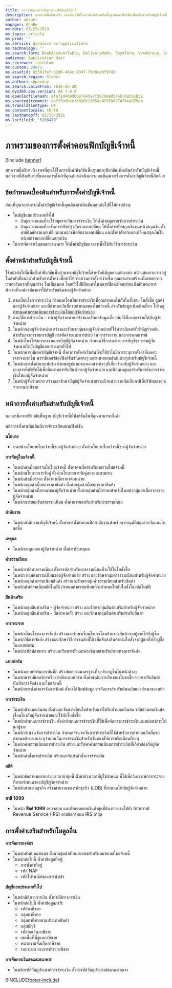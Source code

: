 ```yaml
---
title: ภาพรวมของการตั้งค่าคอนฟิกบัญชีเจ้าหนี้
description: บทความนี้อธิบายถึง เพจที่คุณใช้ในการตั้งค่าฟังก์ชันพื้นฐานและฟังก์ชันเพิ่มเติมสำหรับบัญชีเจ้าหนี้ นอกจากนี้ยังอธิบายขั้นตอนการตั้งค่าที่คุณต้องดำเนินการก่อนที่คุณจะเริ่มการตั้งค่าบัญชีเจ้าหนี้อีกด้วย
author: abruer
manager: AnnBe
ms.date: 07/25/2019
ms.topic: article
ms.prod: ''
ms.service: dynamics-ax-applications
ms.technology: ''
ms.search.form: BankAccountTable, DeliveryMode, PaymTerm, VendGroup, VendParameters, VendPaymMode, VendTable, DeliveryReason, DeliveryTerms, DestinationCode
audience: Application User
ms.reviewer: roschlom
ms.custom: 24671
ms.assetid: 82561fe7-b2d6-464c-9347-79d0ce0f9743
ms.search.region: Global
ms.author: shpandey
ms.search.validFrom: 2016-02-28
ms.dyn365.ops.version: AX 7.0.0
ms.openlocfilehash: efaf1d4d9d6b8764597f267de9d545b7d9301b52
ms.sourcegitcommit: eaf330dbee1db96c20d5ac479f007747bea079eb
ms.translationtype: HT
ms.contentlocale: th-TH
ms.lasthandoff: 02/15/2021
ms.locfileid: "5266479"
---
```

# <a name="configure-accounts-payable-overview"></a>ภาพรวมของการตั้งค่าคอนฟิกบัญชีเจ้าหนี้

[!include [banner](../includes/banner.md)]

บทความนี้อธิบายถึง เพจที่คุณใช้ในการตั้งค่าฟังก์ชันพื้นฐานและฟังก์ชันเพิ่มเติมสำหรับบัญชีเจ้าหนี้ นอกจากนี้ยังอธิบายขั้นตอนการตั้งค่าที่คุณต้องดำเนินการก่อนที่คุณจะเริ่มการตั้งค่าบัญชีเจ้าหนี้อีกด้วย

<a name="prerequisites-for-accounts-payable-setup"></a>ข้อกำหนดเบื้องต้นสำหรับการตั้งค่าบัญชีเจ้าหนี้
----------------------------------------

ก่อนที่คุณจะสามารถตั้งค่าบัญชีเจ้าหนี้คุณต้องดำเนินขั้นตอนต่อไปนี้ให้ครบถ้วน:

-   ในบัญชีแยกประเภททั่วไป
    -   ถ้าคุณวางแผนที่จะใช้สมุดรายวันการชำระเงิน ให้ตั้งค่าสมุดรายวันการชำระเงิน
    -   ถ้าคุณวางแผนที่จะรันการปรับปรุงอัตราแลกเปลี่ยน ให้ตั้งค่ารหัสสกุลเงินบนหน้าสกุลเงิน ตั้งค่าชนิดอัตราแลกเปลี่ยนบนหน้าชนิดอัตราแลกเปลี่ยน และตั้งค่าอัตราแลกเปลี่ยนสกุลเงินในหน้าอัตราแลกเปลี่ยนสกุลเงิน
-   ในการจัดการเงินสดและธนาคาร ให้ตั้งค่าบัญชีธนาคารเพื่อใช้กับวิธีการชำระเงิน

## <a name="setup-pages-for-accounts-payable"></a>ตั้งค่าหน้าสำหรับบัญชีเจ้าหนี้

ใช้หน้าต่อไปนี้เพื่อตั้งค่าฟังก์ชันพื้นฐานของบัญชีเจ้าหนี้สำหรับนิติบุคคลแต่ละแห่ง หน้าแสดงรายการอยู่ในลำดับที่แนะนำสำหรับการตั้งค่า เพื่อทำให้กระบวนการตั้งค่าง่ายขึ้น คุณสามารถสร้างเท็มเพลตจากเรกคอร์ดแรกที่คุณสร้าง ในเท็มเพลต โดยทั่วไปมีป้อนค่าในหลายฟิลด์เพื่อสะท้อนถึงลักษณะการทำงานที่องค์กรต้องการใช้สำหรับชนิดของผู้จัดจำหน่าย
1.  ตามเงื่อนไขการชำระเงิน กำหนดเงื่อนไขการชำระเงินที่คุณกำหนดให้กับใบสั่งขาย ใบสั่งซื้อ ลูกค้า และผู้จัดจำหน่าย และที่กำหนดวันที่ครบกำหนดของใบแจ้งหนี้ สำหรับข้อมูลเพิ่มเติมเกี่ยว โปรดดู [กำหนดค่าธรรมเนียมการชำระเงินให้แก่ผู้จัดจำหน่าย](tasks/define-vendor-payment-fees.md)
2.  ตามวิธีการชำระเงิน - หน้าผู้จัดจำหน่าย สร้างและรักษาข้อมูลเกี่ยวกับวิธีที่องค์กรจ่ายให้กับผู้จัดจำหน่าย
3.  ในหน้ากลุ่มผู้จัดจำหน่าย สร้างและรักษากลุ่มของผู้จัดจำหน่ายที่ใช้พารามิเตอร์ที่สำคัญร่วมกันสำหรับการลงรายการบัญชี การตัดจ่ายและการชำระเงิน การรายงาน และการคาดการณ์
4.  ในหน้าโพรไฟล์การลงรายการบัญชีผู้จัดจำหน่าย กำหนดวิธีการลงรายการบัญชีธุรกรรมผู้จัดจำหน่ายไปยังบัญชีแยกประเภททั่วไป
5.  ในหน้าพารามิเตอร์บัญชีเจ้าหนี้ ตั้งค่าการตั้งค่าเริ่มต้นที่จะใช้ถ้าไม่มีการระบุการตั้งค่าที่เฉพาะเจาะจงมากขึ้น พารามิเตอร์ของฟังก์ชันชนิดต่างๆ และหมายเลขลำดับต่างๆสำหรับบัญชีเจ้าหนี้
6.  ในหน้าการตั้งค่าแบบฟอร์ม กำหนดรูปแบบของเอกสารต่างๆที่เกี่ยวข้องกับผู้จัดจำหน่าย และเอกสารที่บริษัทใช้เพื่อติดตามการรับสินค้าจากผู้จัดจำหน่าย และป้อนเหตุผลสำหรับลำดับการชำระเงินให้แก่ผู้จัดจำหน่าย
7.  ในหน้าผู้จัดจำหน่าย สร้างและรักษาบัญชีผู้จัดจำหน่ายรวมถึงหน่วยงานจัดเก็บภาษีที่บริษัทของคุณรายงานภาษีขาย

## <a name="optional-setup-pages-for-accounts-payable"></a>หน้าการตั้งค่าเสริมสำหรับบัญชีเจ้าหนี้
นอกเหนือจากฟังก์ชันพื้นฐาน บัญชีเจ้าหนี้มีฟังก์ชันอื่นที่คุณสามารถตั้งค่า

หน้าการตั้งค่าเพิ่มเติมมีการจัดระเบียบตามฟังก์ชัน

**นโยบาย**
-   บนหน้านโยบายใบแจ้งหนี้ของผู้จัดจำหน่าย ตั้งค่านโยบายใบแจ้งหนี้ของผู้จัดจำหน่าย

**การจับคู่ใบแจ้งหนี้**

-   ในหน้าค่าเผื่อผลรวมในใบแจ้งหนี้ ตั้งค่าค่าเผื่อสำหรับผลรวมใบแจ้งหนี้
-   ในหน้านโยบายการจับคู่ ตั้งค่านโยบายการจับคู่สองและสามทาง
-   ในหน้าค่าเผื่อราคา ตั้งค่าค่าเผื่อราคาต่อหน่วย
-   ในหน้ากลุ่มค่าเผื่อของราคาสินค้า ตั้งค่ากลุ่มค่าเผื่อของราคาสินค้า
-   ในหน้ากลุ่มค่าเผื่อราคาของผู้จัดจำหน่าย ตั้งค่ากลุ่มค่าเผื่อราคาสำหรับในหน้ากลุ่มค่าเผื่อราคาของผู้จัดจำหน่าย
-   ในหน้าการยอมรับค่าธรรมเนียม ตั้งค่าการยอมรับสำหรับค่าธรรมเนียม

**ลำดับงาน**

-   ในหน้าลำดับงานบัญชีเจ้าหนี้ ตั้งค่าการตั้งค่าคอนฟิกลำดับงานสำหรับการอนุมัติสมุดรายวันและใบขอซื้อ

**เหตุผล**

-   ในหน้าเหตุผลของผู้จัดจำหน่าย ตั้งค่ารหัสเหตุผล

**ค่าธรรมเนียม**

-   ในหน้ารหัสค่าธรรมเนียม ตั้งค่ารหัสสำหรับค่าธรรมเนียมที่จะใช้ในใบสั่งซื้อ
-   ในหน้า กลุ่มค่าธรรมเนียมของผู้จัดจำหน่าย สร้าง และรักษากลุ่มค่าธรรมเนียมสำหรับผู้จัดจำหน่าย
-   ในหน้ากลุ่มค่าธรรมเนียมสินค้า สร้างและรักษากลุ่มค่าธรรมเนียมสำหรับสินค้า
-   ในหน้าค่าธรรมเนียมอัตโนมัติ กำหนดค่าธรรมเนียมที่จะกำหนดให้กับใบสั่งโดยอัตโนมัติ

**สินค้าเสริม**

-   ในหน้ากลุ่มสินค้าเสริม - ผู้จัดจำหน่าย สร้าง และรักษากลุ่มสินค้าเสริมสำหรับผู้จัดจำหน่าย
-   ในหน้ากลุ่มสินค้าเสริม - สินค้าคงคลัง สร้าง และรักษากลุ่มสินค้าเสริมสำหรับสินค้า

**การกระจาย**

-   ในหน้าเงื่อนไขของการจัดส่ง สร้างและรักษาเงื่อนไขการโอนย้ายของสินค้าจากผู้ขายไปยังผู้ซื้อ
-   ในหน้าวิธีการจัดส่ง สร้างและรักษาวิธีการขนส่งที่ใช้ เมื่อจัดส่งสินค้าตามใบสั่งจากผู้ขายไปยังผู้ซื้อในแบบฟอร์ม
-   ในหน้ารหัสปลายทาง สร้างและรักษารหัสและคำอธิบายสำหรับปลายทางการจัดส่ง

**แบบฟอร์ม**

-   ในหน้าแบบฟอร์มการบันทึก สร้างข้อความมาตรฐานที่จะปรากฏขึ้นในหน้าต่างๆ
-   ในหน้าพารามิเตอร์การเรียงลำดับแบบฟอร์ม ตั้งค่าลำดับการเรียงของใบขอซื้อ รายการรับสินค้า บันทึกการจัดส่ง และใบแจ้งหนี้
-   ในหน้าการตั้งค่าการจัดการพิมพ์ ตั้งค่าได้พิมพ์ข้อมูลการจัดการสำหรับต้นฉบับและสำเนาของหน้า

**การชำระเงิน**

-   ในหน้าส่วนลดเงินสด ตั้งค่าและจัดการเงื่อนไขสำหรับการได้รับส่วนลดเงินสด รหัสส่วนลดเงินสดเชื่อมโยงกับผู้จัดจำหน่ายและใช้กับใบสั่งซื้อ
-   ในหน้ากำหนดการชำระเงิน ตั้งค่ากำหนดการชำระเงินที่ใช้เพื่อจัดการการชำระเงินแบบผ่อนชำระให้แก่ผู้ขาย
-   ในหน้าจำนวนวันการชำระเงิน กำหนดจำนวนวันการชำระเงินที่ใช้สำหรับการคำนวณวันที่ครบกำหนดชำระและระบุจำนวนวันการชำระเงินสำหรับวันของสัปดาห์หรือเดือนที่ระบุ
-   ในหน้าค่าธรรมเนียมการชำระเงิน สร้างและรักษาค่าธรรมเนียมการชำระเงินที่เกี่ยวข้องกับผู้จัดจำหน่าย
-   ในหน้าคำสั่งการชำระเงิน สร้างและรักษาคำสั่งการชำระเงิน

**สถิติ**

-   ในหน้าข้อกำหนดรอบระยะเวลาอายุหนี้ ตั้งค่าช่วงเวลาที่ผู้ใช้กำหนด ที่ใช่เพื่อวิเคราะห์การกระจายที่ครบกำหนดของบัญชีผู้จัดจำหน่าย
-   ในหน้าสายงานธุรกิจ สร้างสายงานของรหัสธุรกิจ (LOB) ที่กำหนดให้กับผู้จัดจำหน่าย

**ภาษี 1099**

-   ในหน้า **ฟิลด์ 1099** ตรวจสอบ และอัพเดตยอดเงินต่ำสุดที่ต้องรายงานไปยัง Internal Revenue Service (IRS) ตามข้อกำหนด IRS ล่าสุด

## <a name="optional-setup-for-other-modules"></a>**การตั้งค่าเสริมสำหรับโมดูลอื่น**
**การจัดการองค์กร**

-   ในหน้าลำดับหมายเลข ตั้งค่ากลุ่มลำดับหมายเลขสำหรับหมายเลขใบแจ้งหนี้
-   ในหน้าต่อไปนี้ ตั้งค่าข้อมูลที่อยู่:
    -   การตั้งค่าที่อยู่
    -   รหัส NAF
    -   รหัสไปรษณีย์ของการนำเข้า

**บัญชีแยกประเภททั่วไป**

-   ในหน้ามิติทางการเงิน ตั้งค่ามิติทางการเงิน
-   ในหน้าต่อไปนี้ ตั้งค่าข้อมูลภาษี:
    -   รหัสภาษีขาย
    -   กลุ่มภาษีขาย
    -   กลุ่มภาษีขายตามประเภทสินค้า
    -   กลุ่มบัญชี
    -   รหัสยกเว้นภาษีขาย
    -   เขตพื้นที่ที่ดูแลภาษีขาย
    -   หน่วยงานจัดเก็บภาษีขาย
    -   รอบระยะเวลาการชำระภาษีขาย

**การจัดการเงินสดและธนาคาร**

-   ในหน้ารหัสวัตถุประสงค์การชำระเงิน ตั้งค่ารหัสวัตถุประสงค์ธนาคารกลาง







[!INCLUDE[footer-include](../../includes/footer-banner.md)]
